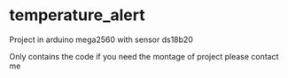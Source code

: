 # temperature_alert
Project in arduino mega2560 with sensor ds18b20


Only contains the code if you need the montage of project please contact me
